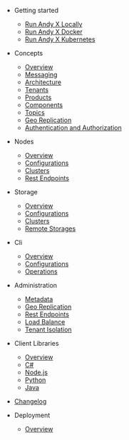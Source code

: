 - Getting started

  - [Run Andy X Locally](run-andyx-local.md)
  - [Run Andy X Docker](run-andyx-docker.md)
  - [Run Andy X Kubernetes](run-andyx-kubernetes.md)

- Concepts

  - [Overview](concepts-overview.md)
  - [Messaging](concepts-messaging.md)
  - [Architecture](concepts-architecture.md)
  - [Tenants](concepts-tenants.md)
  - [Products](concepts-products.md)
  - [Components](concepts-components.md)
  - [Topics](concepts-topics.md)
  - [Geo Replication](concepts-geo-replication.md)
  - [Authentication and Authorization](language-highlight.md)

- Nodes

  - [Overview](deploy.md)
  - [Configurations](helpers.md)
  - [Clusters](vue.md)
  - [Rest Endpoints](cdn.md)

- Storage

  - [Overview](deploy.md)
  - [Configurations](helpers.md)
  - [Clusters](vue.md)
  - [Remote Storages](cdn.md)

- Cli

  - [Overview](deploy.md)
  - [Configurations](helpers.md)
  - [Operations](vue.md)

- Administration

  - [Metadata](deploy.md)
  - [Geo Replication](helpers.md)
  - [Rest Endpoints](vue.md)
  - [Load Balance](vue.md)
  - [Tenant Isolation](vue.md)

- Client Libraries
  - [Overview](deploy.md)
  - [C#](deploy.md)
  - [Node.js](deploy.md)
  - [Python](deploy.md)
  - [Java](deploy.md)
- [Changelog](changelog.md)

- Deployment
  - [Overview](deploy.md)

